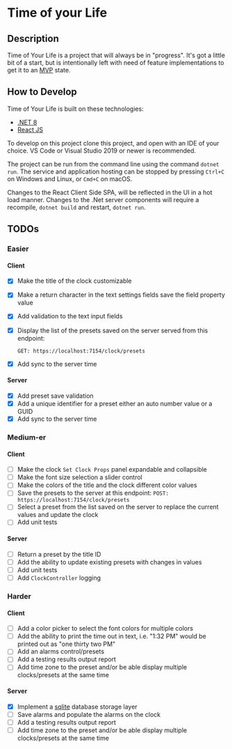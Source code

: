 # Time of your Life

## Description

Time of Your Life is a project that will always be in "progress".  It's got a little bit of a start, but is intentionally left with need of feature implementations to get it to an [MVP] state.

## How to Develop

Time of Your Life is built on these technologies:

- [.NET 8]
- [React JS]

To develop on this project clone this project, and open with an IDE of your choice. VS Code or Visual Studio 2019 or newer is recommended.

The project can be run from the command line using the command `dotnet run`.  The service and application hosting can be stopped by pressing `Ctrl+C` on Windows and Linux, or `Cmd+C` on macOS.

Changes to the React Client Side SPA, will be reflected in the UI in a hot load manner. Changes to the .Net server components will require a recompile, `dotnet build` and restart, `dotnet run`.

## TODOs

### Easier

#### Client

- [X] Make the title of the clock customizable

- [X] Make a return character in the text settings fields save the field property value

- [X] Add validation to the text input fields

- [X] Display the list of the presets saved on the server served from this endpoint:

  `GET: https://localhost:7154/clock/presets`

- [X] Add sync to the server time

#### Server

- [X] Add preset save validation
- [X] Add a unique identifier for a preset either an auto number value or a GUID
- [X] Add sync to the server time

### Medium-er

#### Client

- [ ] Make the clock `Set Clock Props` panel expandable and collapsible
- [ ] Make the font size selection a slider control
- [ ] Make the colors of the title and the clock different color values
- [ ] Save the presets to the server at this endpoint:
  `POST: https://localhost:7154/clock/presets`
- [ ] Select a preset from the list saved on the server to replace the current values and update the clock
- [ ] Add unit tests

#### Server

- [ ] Return a preset by the title ID
- [ ] Add the ability to update existing presets with changes in values
- [ ] Add unit tests
- [ ] Add `ClockController` logging

### Harder

#### Client

- [ ] Add a color picker to select the font colors for multiple colors
- [ ] Add the ability to print the time out in text, i.e. "1:32 PM" would be printed out as "one thirty two PM"
- [ ] Add an alarms control/presets
- [ ] Add a testing results output report
- [ ] Add time zone to the preset and/or be able display multiple clocks/presets at the same time

#### Server

- [X] Implement a [sqlite] database storage layer
- [ ] Save alarms and populate the alarms on the clock
- [ ] Add a testing results output report
- [ ] Add time zone to the preset and/or be able display multiple clocks/presets at the same time

<!-- links -->

[MVP]: https://www.agilealliance.org/glossary/mvp/ "AGILE GLOSSARY: Minimum Viable Product (MVP)"
[sqlite]: https://www.sqlite.org/index.html "What Is SQLite"
[.NET 8]: https://dotnet.microsoft.com/en-us/download "Download .NET"
[React JS]: https://react.dev/ "React: The library for web and native user interfaces"
